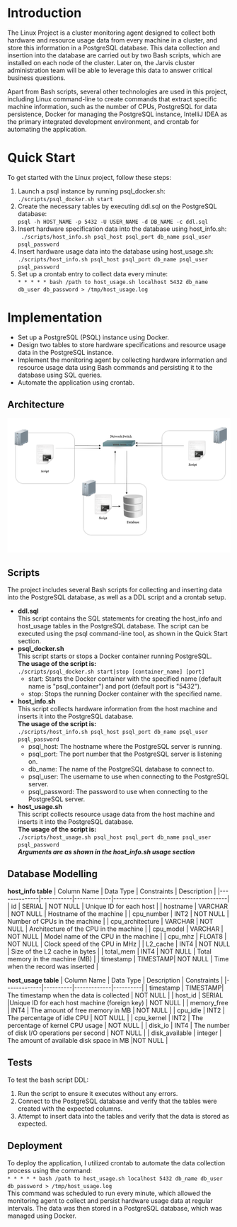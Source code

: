# Introduction
The Linux Project is a cluster monitoring agent designed to collect both hardware and resource usage data from every machine in a cluster, and store this information in a PostgreSQL database. This data collection and insertion into the database are carried out by two Bash scripts, which are installed on each node of the cluster. Later on, the Jarvis cluster administration team will be able to leverage this data to answer critical business questions.

Apart from Bash scripts, several other technologies are used in this project, including Linux command-line to create commands that extract specific machine information, such as the number of CPUs, PostgreSQL for data persistence, Docker for managing the PostgreSQL instance, IntelliJ IDEA as the primary integrated development environment, and crontab for automating the application.

# Quick Start
To get started with the Linux project, follow these steps:

  1. Launch a psql instance by running psql_docker.sh: <br/> ``` ./scripts/psql_docker.sh start ```
  2. Create the necessary tables by executing ddl.sql on the PostgreSQL database: <br/> ``` psql -h HOST_NAME -p 5432 -U USER_NAME -d DB_NAME -c ddl.sql ```
  3. Insert hardware specification data into the database using host_info.sh: <br/> ``` ./scripts/host_info.sh psql_host psql_port db_name psql_user psql_password```
  4. Insert hardware usage data into the database using host_usage.sh: <br/> ``` ./scripts/host_info.sh psql_host psql_port db_name psql_user psql_password ```
  5. Set up a crontab entry to collect data every minute: <br/> ``` * * * * * bash /path to host_usage.sh localhost 5432 db_name db_user db_password > /tmp/host_usage.log ```


# Implementation

  - Set up a PostgreSQL (PSQL) instance using Docker.
  - Design two tables to store hardware specifications and resource usage data in the PostgreSQL instance.
  - Implement the monitoring agent by collecting hardware information and resource usage data using Bash commands and persisting it to the database using SQL queries.
  - Automate the application using crontab.

## Architecture
![project architecture picture](assets/images/Architecture.png)
## Scripts
The project includes several Bash scripts for collecting and inserting data into the PostgreSQL database, as well as a DDL script and a crontab setup.
- **ddl.sql** </br>
This script contains the SQL statements for creating the host_info and host_usage tables in the PostgreSQL database. The script can be executed using the psql command-line tool, as shown in the Quick Start section.
- **psql_docker.sh** </br>
This script starts or stops a Docker container running PostgreSQL. </br>
**The usage of the script is:** </br>  ``` ./scripts/psql_docker.sh start|stop [container_name] [port] ```
  - start: Starts the Docker container with the specified name (default name is "psql_container") and port (default port is "5432").
  - stop: Stops the running Docker container with the specified name.
- **host_info.sh** </br>
This script collects hardware information from the host machine and inserts it into the PostgreSQL database. </br> 
**The usage of the script is:** </br> ```./scripts/host_info.sh psql_host psql_port db_name psql_user psql_password```
  - psql_host: The hostname where the PostgreSQL server is running.
  - psql_port: The port number that the PostgreSQL server is listening on.
  - db_name: The name of the PostgreSQL database to connect to.
  - psql_user: The username to use when connecting to the PostgreSQL server.
  - psql_password: The password to use when connecting to the PostgreSQL server.
- **host_usage.sh** </br>
This script collects resource usage data from the host machine and inserts it into the PostgreSQL database.</br>
**The usage of the script is:** </br>
```./scripts/host_usage.sh psql_host psql_port db_name psql_user psql_password```</br>
***Arguments are as shown in the host_info.sh usage section***
## Database Modelling
**host_info table**
| Column Name  | Data Type | Constraints | Description                            |
|--------------|-----------|-------------|----------------------------------------|
| id           | SERIAL    | NOT NULL    | Unique ID for each host                |
| hostname     | VARCHAR   | NOT NULL    | Hostname of the machine                |
| cpu_number   | INT2       | NOT NULL    | Number of CPUs in the machine           |
| cpu_architecture | VARCHAR   | NOT NULL    | Architecture of the CPU in the machine |
| cpu_model    | VARCHAR   | NOT NULL    | Model name of the CPU in the machine    |
| cpu_mhz      | FLOAT8     | NOT NULL    | Clock speed of the CPU in MHz           |
| L2_cache     | INT4       | NOT NULL    | Size of the L2 cache in bytes           |
| total_mem    | INT4       | NOT NULL    | Total memory in the machine (MB)        |
| timestamp    | TIMESTAMP| NOT NULL    | Time when the record was inserted       |


**host_usage table**
| Column Name | Data Type | Description | Constraints |
|-------------|----------|-------------|----------|
| timestamp   | TIMESTAMP| The timestamp when the data is collected | NOT NULL |
| host_id     | SERIAL      |Unique ID for each host machine (foreign key) | NOT NULL |
| memory_free | INT4  | The amount of free memory in MB | NOT NULL |
| cpu_idle    | INT2 | The percentage of idle CPU | NOT NULL |
| cpu_kernel  | INT2 | The percentage of kernel CPU usage | NOT NULL |
| disk_io     | INT4  | The number of disk I/O operations per second | NOT NULL |
| disk_available | integer  | The amount of available disk space in MB |NOT NULL |

## Tests
To test the bash script DDL:
1. Run the script to ensure it executes without any errors.
2. Connect to the PostgreSQL database and verify that the tables were created with the expected columns.
3. Attempt to insert data into the tables and verify that the data is stored as expected.
## Deployment
To deploy the application, I utilized crontab to automate the data collection process using the command: </br>
``` * * * * * bash /path to host_usage.sh localhost 5432 db_name db_user db_password > /tmp/host_usage.log ``` </br>
This command was scheduled to run every minute, which allowed the monitoring agent to collect and persist hardware usage data at regular intervals. The data was then stored in a PostgreSQL database, which was managed using Docker.
